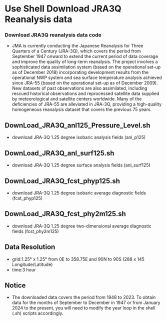 # Use Shell Download JRA3Q Reanalysis data
### Download JRA3Q reanalysis data code

- JMA is currently conducting the Japanese Reanalysis for Three Quarters of a Century (JRA-3Q), which covers the period from September 1947 onward to extend the current period of data coverage and improve the quality of long-term reanalysis. The project involves a sophisticated data assimilation system (based on the operational set-up as of December 2018) incorporating development results from the operational NWP system and sea surface temperature analysis achieved since JRA-55 (based on the operational set-up as of December 2009). New datasets of past observations are also assimilated, including rescued historical observations and reprocessed satellite data supplied by meteorological and satellite centers worldwide. Many of the deficiencies of JRA-55 are alleviated in JRA-3Q, providing a high-quality homogeneous reanalysis dataset that covers the previous 75 years.

## DownLoad_JRA3Q_anl125_Pressure_Level.sh
- download JRA-3Q 1.25 degree isobaric analysis fields (anl_p125)

## DownLoad_JRA3Q_anl_surf125.sh
- download JRA-3Q 1.25 degree surface analysis fields (anl_surf125)

## DownLoad_JRA3Q_fcst_phyp125.sh
- download JRA-3Q 1.25 degree isobaric average diagnostic fields (fcst_phyp125)

## DownLoad_JRA3Q_fcst_phy2m125.sh
- download JRA-3Q 1.25 degree two-dimensional average diagnostic fields (fcst_phy2m125)

## Data Resolution
- grid:1.25° x 1.25° from 0E to 358.75E and 90N to 90S (288 x 145 Longitude/Latitude)
- time:3 hour

## Notice
- The downloaded data covers the period from 1948 to 2023. To obtain data for the months of September to December in 1947 or from January 2024 to the present, you will need to modify the year loop in the shell (.sh) scripts accordingly.
